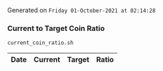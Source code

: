 Generated on `Friday 01-October-2021 at 02:14:28`

### Current to Target Coin Ratio
`current_coin_ratio.sh`

Date|Current|Target|Ratio
---|---|---|---
